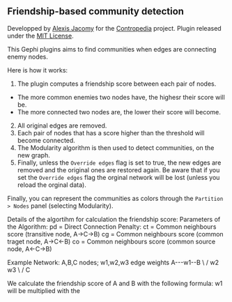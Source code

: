 ## Friendship-based community detection

Developped by [Alexis Jacomy](https://github.com/jacomyal) for the [Contropedia](http://contropedia.net/) project.
Plugin released under the [MIT License](https://github.com/jacomyal/FriendshipsPlugin/blob/master/LICENSE.txt).

This Gephi plugins aims to find communities when edges are connecting enemy nodes.

Here is how it works:

 1. The plugin computes a friendship score between each pair of nodes.
   - The more common enemies two nodes have, the highesr their score will be.
   - The more connected two nodes are, the lower their score will become.
 2. All original edges are removed.
 3. Each pair of nodes that has a score higher than the threshold will become connected.
 4. The Modularity algorithm is then used to detect communities, on the new graph.
 5. Finally, unless the `Override edges` flag is set to true, the new edges are removed and the original ones are restored again. Be aware that if you set the `Override edges` flag the orginal network will be lost (unless you reload the orginal data).

Finally, you can represent the communities as colors through the `Partition > Nodes` panel (selecting Modularity).



Details of the algortihm for calculation the friendship score:
Parameters of the Algorithm:
pd = Direct Connection Penalty:
ct = Common neighbours score (transitive node, A->C->B)
cg = Common neighbours score (common traget node, A->C<-B)
co = Common neighbours score (common source node, A<-C->B)

Example Network: A,B,C nodes; w1,w2,w3 edge weights
A---w1--B
\      /
 w2   w3
   \ /
    C

We calculate the friendship score of A and B with the following formula:
w1 will be multiplied with the 

